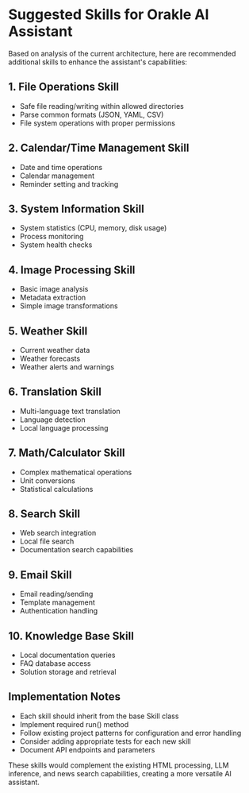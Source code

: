 # Suggested Skills for Orakle AI Assistant

Based on analysis of the current architecture, here are recommended additional skills to enhance the assistant's capabilities:

## 1. File Operations Skill
- Safe file reading/writing within allowed directories
- Parse common formats (JSON, YAML, CSV)
- File system operations with proper permissions

## 2. Calendar/Time Management Skill
- Date and time operations
- Calendar management
- Reminder setting and tracking

## 3. System Information Skill
- System statistics (CPU, memory, disk usage)
- Process monitoring
- System health checks

## 4. Image Processing Skill
- Basic image analysis
- Metadata extraction
- Simple image transformations

## 5. Weather Skill
- Current weather data
- Weather forecasts
- Weather alerts and warnings

## 6. Translation Skill
- Multi-language text translation
- Language detection
- Local language processing

## 7. Math/Calculator Skill
- Complex mathematical operations
- Unit conversions
- Statistical calculations

## 8. Search Skill
- Web search integration
- Local file search
- Documentation search capabilities

## 9. Email Skill
- Email reading/sending
- Template management
- Authentication handling

## 10. Knowledge Base Skill
- Local documentation queries
- FAQ database access
- Solution storage and retrieval

## Implementation Notes
- Each skill should inherit from the base Skill class
- Implement required run() method
- Follow existing project patterns for configuration and error handling
- Consider adding appropriate tests for each new skill
- Document API endpoints and parameters

These skills would complement the existing HTML processing, LLM inference, and news search capabilities, creating a more versatile AI assistant.
